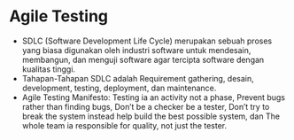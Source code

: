 # Agile Testing 

- SDLC (Software Development Life Cycle) merupakan sebuah proses yang biasa digunakan oleh industri software untuk mendesain, membangun, dan menguji software agar tercipta software dengan kualitas tinggi. 
- Tahapan-Tahapan SDLC adalah Requirement gathering, desain, development, testing, deployment, dan maintenance.
- Agile Testing Manifesto:	Testing ia an activity not a phase, Prevent bugs rather than finding bugs, Don’t be a checker be a tester, Don’t try to break the system instead help build the best possible system, dan The whole team ia responsible for quality, not just the tester. 